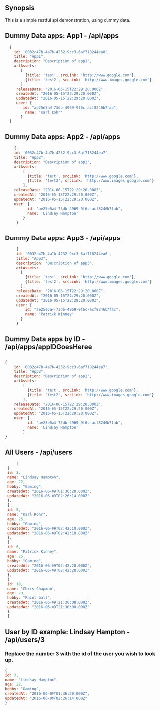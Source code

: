 ## Synopsis
This is a simple restful api demonstration, using dummy data.

## Dummy Data apps: App1 - /api/apps
``` javascript
  {
    id: '0032c47b-4a7b-4232-9cc3-6af718244ea8',
    title: "App1",
    description: "Description of app1",
    artAssets:
       [
         {title: 'test', srcLink: 'http://www.google.com'},
         {title: 'test2', srcLink: 'http://www.images.google.com'}
       ],
     releaseDate: "2016-06-15T22:29:20.000Z",
     createdAt: "2016-05-15T22:29:20.000Z",
     updatedAt: "2016-05-15T22:29:20.000Z",
     user: {
        id: "ae25e5a4-73db-4969-9f6c-acf8246b7faa",
         name: 'Karl Rohr'
       }
  }
```

## Dummy Data apps: App2 - /api/apps
``` javascript
    {
    id: '0032c47b-4a7b-4232-9cc3-6af718244ea7',
    title: "App2",
    description: "Description of app2",
    artAssets:
        [
          {title: 'test', srcLink: 'http://www.google.com'},
          {title: 'test2', srcLink: 'http://www.images.google.com'}
        ],
    releaseDate: "2016-06-15T22:29:20.000Z",
    createdAt: "2016-05-15T22:29:20.000Z",
    updatedAt: "2016-05-15T22:29:20.000Z",
    user: {
          id: "ae25e5a4-73db-4969-9f6c-acf8246b7fab",
          name: 'Lindsay Hampton'
        }
     }
```

## Dummy Data apps: App3 - /api/apps

``` javascript
     {
     id: '0032c47b-4a7b-4232-9cc3-6af718244ea6',
     title: "App3",
     description: "Description of app3",
     artAssets:
       [
         {title: 'test', srcLink: 'http://www.google.com'},
         {title: 'test2', srcLink: 'http://www.images.google.com'}
       ],
     releaseDate: "2016-06-15T22:29:20.000Z",
     createdAt: "2016-05-15T22:29:20.000Z",
     updatedAt: "2016-05-15T22:29:20.000Z",
     user: {
         id: "ae25e5a4-73db-4969-9f6c-acf8246b7fac",
         name: 'Patrick Kinney'
       }
     }
```

## Dummy Data apps by ID - /api/apps/appIDGoesHeree

``` javascript

{
    id: '0032c47b-4a7b-4232-9cc3-6af718244ea7',
    title: "App2",
    description: "Description of app2",
    artAssets:
        [
          {title: 'test', srcLink: 'http://www.google.com'},
          {title: 'test2', srcLink: 'http://www.images.google.com'}
        ],
    releaseDate: "2016-06-15T22:29:20.000Z",
    createdAt: "2016-05-15T22:29:20.000Z",
    updatedAt: "2016-05-15T22:29:20.000Z",
    user: {
          id: "ae25e5a4-73db-4969-9f6c-acf8246b7fab",
          name: 'Lindsay Hampton'
        }
}


```

## All Users - /api/users
``` javascript
     [
 {
 id: 3,
 name: "Lindsay Hampton",
 age: 22,
 hobby: "Gaming",
 createdAt: "2016-06-09T01:36:20.000Z",
 updatedAt: "2016-06-09T02:26:14.000Z"
 },
 {
 id: 5,
 name: "Karl Rohr",
 age: 25,
 hobby: "Gaming",
 createdAt: "2016-06-09T02:42:10.000Z",
 updatedAt: "2016-06-09T02:42:10.000Z"
 },
 {
 id: 6,
 name: "Patrick Kinney",
 age: 25,
 hobby: "Gaming",
 createdAt: "2016-06-09T02:42:28.000Z",
 updatedAt: "2016-06-09T02:42:28.000Z"
 },
 {
 id: 10,
 name: "Chris Chapman",
 age: 29,
 hobby: "Paint ball",
 createdAt: "2016-06-09T21:30:08.000Z",
 updatedAt: "2016-06-09T21:30:08.000Z"
 }
 ]
```

## User by ID example: Lindsay Hampton - /api/users/3
### Replace the number 3 with the id of the user you wish to look up.

``` javascript
{
id: 3,
name: "Lindsay Hampton",
age: 22,
hobby: "Gaming",
createdAt: "2016-06-09T01:36:20.000Z",
updatedAt: "2016-06-09T02:26:14.000Z"
}
```
